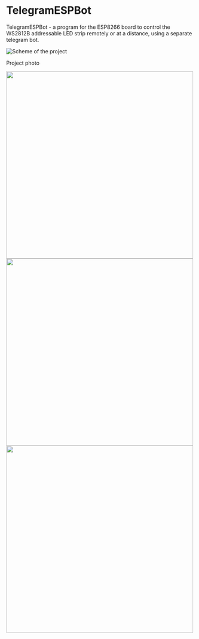 # TelegramESPBot
TelegramESPBot - a program for the ESP8266 board to control the WS2812B addressable LED strip remotely or at a distance, using a separate telegram bot.

![Scheme of the project](https://github.com/VlaVi21/TelegramESPBot/assets/87720270/cb14a261-cf54-43be-b08f-60821f178caa)

Project photo

<img src="https://github.com/VlaVi21/TelegramESPBot/assets/87720270/81da11ff-bd50-4b82-a9a6-c0224f4a7a84" width="500">

<img src="https://github.com/VlaVi21/TelegramESPBot/assets/87720270/497e03f5-e23c-46f1-ae98-bdcd57ae122a" width="500">

<img src="https://github.com/VlaVi21/TelegramESPBot/assets/87720270/323e3a6f-9c79-47cb-8b99-a0f02fddfd73" width="500">










